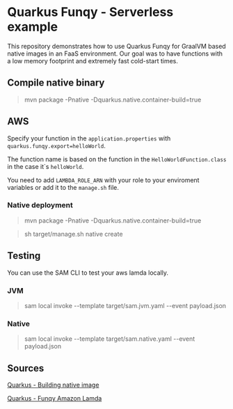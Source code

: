 # Quarkus Funqy - Serverless example

This repository demonstrates how to use Quarkus Funqy for GraalVM based native images in an FaaS environment.
Our goal was to have functions with a low memory footprint and extremely fast cold-start times.
## Compile native binary

> mvn package -Pnative -Dquarkus.native.container-build=true

## AWS
Specify your function in the ``application.properties`` with ``quarkus.funqy.export=helloWorld``.

The function name is based on the function in the ``HelloWorldFunction.class`` in the case it`s ``helloWorld``.

You need to add ``LAMBDA_ROLE_ARN`` with your role to your enviroment variables or add it to the ``manage.sh`` file.

### Native deployment

> mvn package -Pnative -Dquarkus.native.container-build=true

> sh target/manage.sh native create

## Testing
You can use the SAM CLI to test your aws lamda locally.

### JVM
> sam local invoke --template target/sam.jvm.yaml --event payload.json

### Native
> sam local invoke --template target/sam.native.yaml --event payload.json

## Sources

[Quarkus - Building native image](https://quarkus.io/guides/building-native-image)

[Quarkus - Funqy Amazon Lamda](https://quarkus.io/guides/funqy-amazon-lambda)
